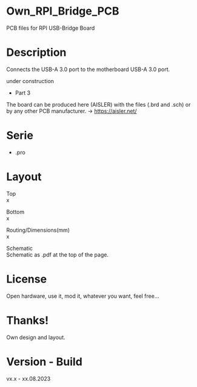 # Own_RPI_Bridge_PCB

PCB files for RPI USB-Bridge Board

# Description

Connects the USB-A 3.0 port to the motherboard USB-A 3.0 port.

under construction

- Part 3

The board can be produced here (AISLER) with the files (.brd and .sch) or by any other PCB manufacturer. -> https://aisler.net/

# Serie

- .pro

# Layout

Top<br>
x

Bottom<br>
x

Routing/Dimensions(mm)<br>
x

Schematic<br>
Schematic as .pdf at the top of the page.

# License

Open hardware, use it, mod it, whatever you want, feel free...

# Thanks!

Own design and layout.

# Version - Build

vx.x - xx.08.2023
